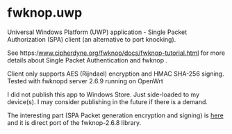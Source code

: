 # fwknop.uwp
Universal Windows Platform (UWP) application - Single Packet Authorization (SPA) client (an alternative to port knocking).

See https:/www.cipherdyne.org/fwknop/docs/fwknop-tutorial.html for more details about Single Packet Authentication and fwknop . 

Client only supports AES (Rijndael) encryption and HMAC SHA-256 signing. Tested with fwknopd server 2.6.9 running on OpenWrt


I did not publish this app to Windows Store. Just side-loaded to my device(s). I may consider publishing in the future if there is a demand. 

The interesting part (SPA Packet generation encryption and signing) is <a href='fwknop.uwp/src/fwknop.uwp/Spa/SpaGenerator.cs'>here</a> and it is direct port of the fwknop-2.6.8 library.
